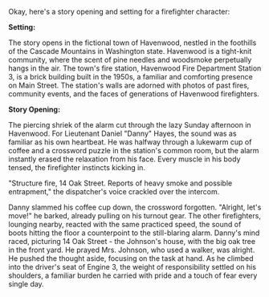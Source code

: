 Okay, here's a story opening and setting for a firefighter character:

**Setting:**

The story opens in the fictional town of Havenwood, nestled in the foothills of the Cascade Mountains in Washington state. Havenwood is a tight-knit community, where the scent of pine needles and woodsmoke perpetually hangs in the air. The town's fire station, Havenwood Fire Department Station 3, is a brick building built in the 1950s, a familiar and comforting presence on Main Street. The station's walls are adorned with photos of past fires, community events, and the faces of generations of Havenwood firefighters.

**Story Opening:**

The piercing shriek of the alarm cut through the lazy Sunday afternoon in Havenwood. For Lieutenant Daniel "Danny" Hayes, the sound was as familiar as his own heartbeat. He was halfway through a lukewarm cup of coffee and a crossword puzzle in the station's common room, but the alarm instantly erased the relaxation from his face. Every muscle in his body tensed, the firefighter instincts kicking in.

"Structure fire, 14 Oak Street. Reports of heavy smoke and possible entrapment," the dispatcher's voice crackled over the intercom.

Danny slammed his coffee cup down, the crossword forgotten. "Alright, let's move!" he barked, already pulling on his turnout gear. The other firefighters, lounging nearby, reacted with the same practiced speed, the sound of boots hitting the floor a counterpoint to the still-blaring alarm. Danny's mind raced, picturing 14 Oak Street - the Johnson's house, with the big oak tree in the front yard. He prayed Mrs. Johnson, who used a walker, was alright. He pushed the thought aside, focusing on the task at hand. As he climbed into the driver's seat of Engine 3, the weight of responsibility settled on his shoulders, a familiar burden he carried with pride and a touch of fear every single day.
